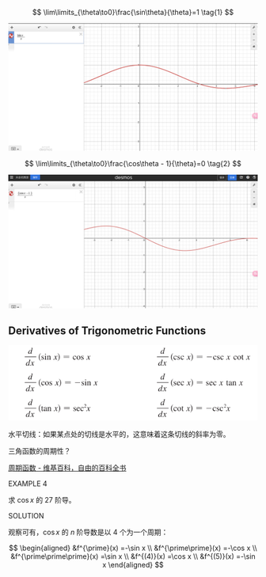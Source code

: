 $$
\lim\limits_{\theta\to0}\frac{\sin\theta}{\theta}=1 \tag{1}
$$

![](images/Pasted%20image%2020241030090053.png)

$$
\lim\limits_{\theta\to0}\frac{\cos\theta - 1}{\theta}=0 \tag{2}
$$

![](images/Pasted%20image%2020241030090013.png)

## Derivatives of Trigonometric Functions

![](images/Pasted%20image%2020241030085800.png)



水平切线：如果某点处的切线是水平的，这意味着这条切线的斜率为零。


三角函数的周期性？

[周期函数 - 维基百科，自由的百科全书](https://zh.wikipedia.org/zh-cn/%E5%91%A8%E6%9C%9F%E5%87%BD%E6%95%B0)

EXAMPLE 4

求 $\cos x$ 的 27 阶导。

SOLUTION

观察可有，$\cos x$ 的 $n$ 阶导数是以 4 个为一个周期：

$$
\begin{aligned}
&f^{\prime}(x) =-\sin x \\
&f^{\prime\prime}(x) =-\cos x \\
&f^{\prime\prime\prime}(x) =\sin x \\
&f^{(4)}(x) =\cos x \\
&f^{(5)}(x) =-\sin x 
\end{aligned}
$$